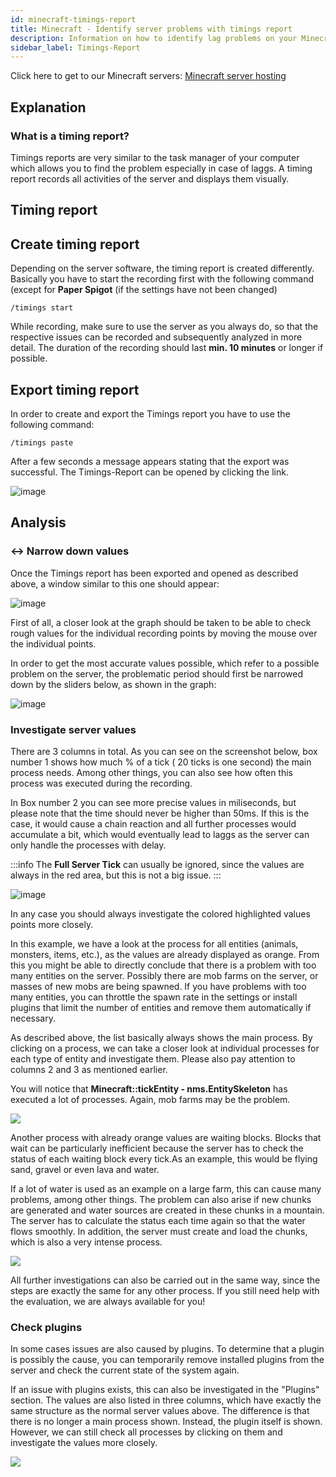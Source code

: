 ```yaml
---
id: minecraft-timings-report
title: Minecraft - Identify server problems with timings report
description: Information on how to identify lag problems on your Minecraft server with a timings report - ZAP-Hosting.com documentation
sidebar_label: Timings-Report
---
```


Click here to get to our Minecraft servers: [Minecraft server hosting](https://zap-hosting.com/en/minecraft-server-hosting/)

## Explanation

### What is a timing report?

Timings reports are very similar to the task manager of your computer which allows you to find the problem especially in case of laggs. A timing report records all activities of the server and displays them visually.

## Timing report

## Create timing report

Depending on the server software, the timing report is created differently. Basically you have to start the recording first with the following command (except for **Paper Spigot** (if the settings have not been changed)

`/timings start`

While recording, make sure to use the server as you always do, so that the respective issues can be recorded and subsequently analyzed in more detail. The duration of the recording should last **min. 10 minutes** or longer if possible.

## Export timing report

In order to create and export the Timings report you have to use the following command:

`/timings paste`

After a few seconds a message appears stating that the export was successful. The Timings-Report can be opened by clicking the link.

![image](https://user-images.githubusercontent.com/26007280/217858875-1feea824-9642-4026-a08d-ab45604af2c6.png)

## Analysis

### ↔️ Narrow down values

Once the Timings report has been exported and opened as described above, a window similar to this one should appear:

![image](https://user-images.githubusercontent.com/26007280/217858906-38d680a6-422e-4495-8479-38ed97a0a3da.png)

First of all, a closer look at the graph should be taken to be able to check rough values for the individual recording points by moving the mouse over the individual points.

In order to get the most accurate values possible, which refer to a possible problem on the server, the problematic period should first be narrowed down by the sliders below, as shown in the graph:

![image](https://user-images.githubusercontent.com/26007280/217858947-054902c7-7095-462e-9499-c4e8c7f86faf.png)

### Investigate server values

There are 3 columns in total. As you can see on the screenshot below, box number 1 shows how much % of a tick ( 20 ticks is one second) the main process needs. Among other things, you can also see how often this process was executed during the recording.

In Box number 2 you can see more precise values in miliseconds, but please note that the time should never be higher than 50ms. If this is the case, it would cause a chain reaction and all further processes would accumulate a bit, which would eventually lead to laggs as the server can only handle the processes with delay.

:::info
The **Full Server Tick** can usually be ignored, since the values are always in the red area, but this is not a big issue.
:::

![image](https://user-images.githubusercontent.com/13604413/159177796-03f504fc-94f4-4f88-af53-d4ce33ed8039.png)

In any case you should always investigate the colored highlighted values points more closely.

In this example, we have a look at the process for all entities (animals, monsters, items, etc.), as the values are already displayed as orange. From this you might be able to directly conclude that there is a problem with too many entities on the server.
Possibly there are mob farms on the server, or masses of new mobs are being spawned. If you have problems with too many entities, you can throttle the spawn rate in the settings or install plugins that limit the number of entities and remove them automatically if necessary.

As described above, the list basically always shows the main process. By clicking on a process, we can take a closer look at individual processes for each type of entity and investigate them. Please also pay attention to columns 2 and 3 as mentioned earlier.

You will notice that **Minecraft::tickEntity - nms.EntitySkeleton** has executed a lot of processes. Again, mob farms may be the problem.

![](https://screensaver01.zap-hosting.com/index.php/s/fZzeemocpsNfxXL/preview)

Another process with already orange values are waiting blocks. Blocks that wait can be particularly inefficient because the server has to check the status of each waiting block every tick.As an example, this would be flying sand, gravel or even lava and water.

If a lot of water is used as an example on a large farm, this can cause many problems, among other things. The problem can also arise if new chunks are generated and water sources are created in these chunks in a mountain. The server has to calculate the status each time again so that the water flows smoothly. In addition, the server must create and load the chunks, which is also a very intense process.

![](https://screensaver01.zap-hosting.com/index.php/s/GWz98fTiknCkWZW)

All further investigations can also be carried out in the same way, since the steps are exactly the same for any other process. If you still need help with the evaluation, we are always available for you!

### Check plugins

In some cases issues are also caused by plugins. To determine that a plugin is possibly the cause, you can temporarily remove installed plugins from the server and check the current state of the system again.

If an issue with plugins exists, this can also be investigated in the "Plugins" section. The values are also listed in three columns, which have exactly the same structure as the normal server values above. The difference is that there is no longer a main process shown. Instead, the plugin itself is shown. However, we can still check all processes by clicking on them and investigate the values more closely.

![](https://screensaver01.zap-hosting.com/index.php/s/CzitKykWC2dzExD)
